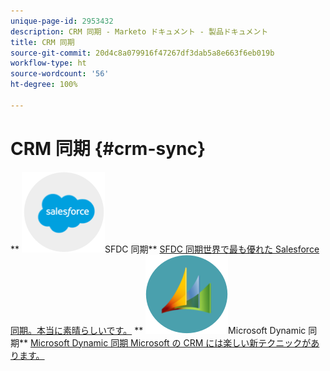```yaml
---
unique-page-id: 2953432
description: CRM 同期 - Marketo ドキュメント - 製品ドキュメント
title: CRM 同期
source-git-commit: 20d4c8a079916f47267df3dab5a8e663f6eb019b
workflow-type: ht
source-wordcount: '56'
ht-degree: 100%

---
```



# CRM 同期 {#crm-sync}

** ![SFDC 同期](assets/sfdc.png)SFDC 同期** [SFDC 同期世界で最も優れた Salesforce 同期。本当に素晴らしいです。](https://docs.marketo.com/display/DOCS/Salesforce+Sync)     ** ![Microsoft Dynamic 同期](assets/dynamics.png)Microsoft Dynamic 同期** [Microsoft Dynamic 同期 Microsoft の CRM には楽しい新テクニックがあります。](https://docs.marketo.com/display/DOCS/Microsoft+Dynamics+Sync)